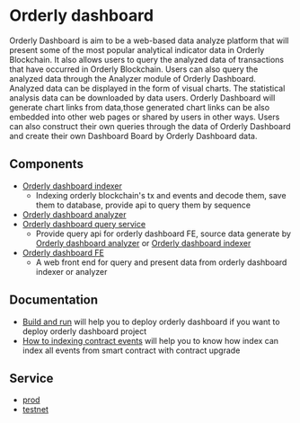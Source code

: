 # Orderly dashboard
Orderly Dashboard is aim to be a web-based data analyze platform that will present some of the most popular analytical indicator data in Orderly Blockchain. It also allows users to query the analyzed data of transactions that have occurred in Orderly Blockchain. Users can also query the analyzed data through the Analyzer module of Orderly Dashboard. Analyzed  data can be displayed in the form of visual charts. The statistical analysis data can be downloaded by data users. Orderly Dashboard will generate chart links from data,those generated chart links can be also embedded into other web pages or shared by users in other ways. Users can also construct their own queries through the data of Orderly Dashboard and create their own Dashboard Board by Orderly Dashboard data.
## Components
* [Orderly dashboard indexer](./orderly-dashboard-indexer)
  * Indexing orderly blockchain's tx and events and decode them, save them to database, provide api to query them by sequence
* [Orderly dashboard analyzer](./orderly-dashboard-analyzer)
* [Orderly dashboard query service](./orderly-dashboard-query-service)
  * Provide query api for orderly dashboard FE, source data generate by [Orderly dashboard analyzer](./orderly-dashboard-analyzer) or [Orderly dashboard indexer](./orderly-dashboard-indexer)
* [Orderly dashboard FE](./orderly-dashboard-FE)
  * A web front end for query and present data from orderly dashboard indexer or analyzer
## Documentation
- [Build and run](./BUILD_AND_RUN.md) will help you to deploy orderly dashboard if you want to deploy orderly dashboard project
- [How to indexing contract events](./orderly-dashboard-indexer/doc/How-to-indexing-data.md) will help you to know how index can index all events from smart contract with contract upgrade

## Service
- [prod](https://orderly-dashboard.orderly.network)
- [testnet](https://dev-orderly-dashboard.orderly.network)